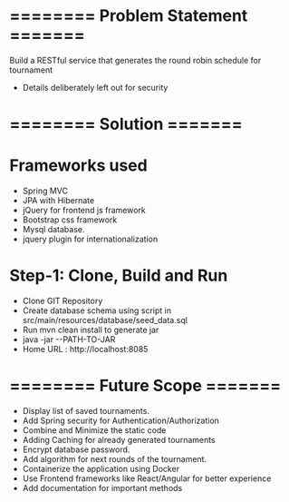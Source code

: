 # ======== Problem Statement =======
Build a RESTful service that generates the round robin schedule for tournament
- Details deliberately left out for security

# ======== Solution =======

# Frameworks used
- Spring MVC
- JPA with Hibernate
- jQuery for frontend js framework
- Bootstrap css framework
- Mysql database.
- jquery plugin for internationalization

# Step-1: Clone, Build and Run
- Clone GIT Repository
- Create database schema using script in src/main/resources/database/seed_data.sql
- Run mvn clean install to generate jar
- java -jar --PATH-TO-JAR
- Home URL : http://localhost:8085

# ======== Future Scope =======
- Display list of saved tournaments.
- Add Spring security for Authentication/Authorization
- Combine and Minimize the static code
- Adding Caching for already generated tournaments
- Encrypt database password.
- Add algorithm for next rounds of the tournament.
- Containerize the application using Docker
- Use Frontend frameworks like React/Angular for better experience
- Add documentation for important methods
